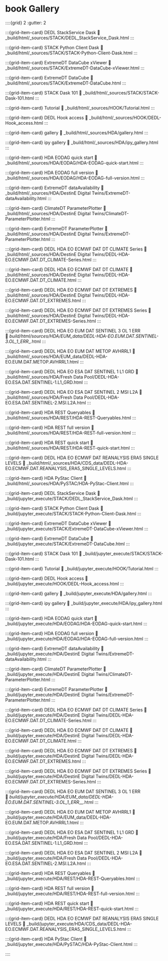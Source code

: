 
# book Gallery

::::{grid} 2
:gutter: 2

:::{grid-item-card} DEDL StackService Dask
:link: _build/html/_sources/STACK/DEDL_StackService_Dask.html
:::



:::{grid-item-card} STACK Python Client Dask
:link: _build/html/_sources/STACK/STACK-Python-Client-Dask.html
:::



:::{grid-item-card} ExtremeDT DataCube xViewer
:link: _build/html/_sources/STACK/ExtremeDT-DataCube-xViewer.html
:::



:::{grid-item-card} ExtremeDT DataCube
:link: _build/html/_sources/STACK/ExtremeDT-DataCube.html
:::



:::{grid-item-card} STACK Dask 101
:link: _build/html/_sources/STACK/STACK-Dask-101.html
:::



:::{grid-item-card} Tutorial
:link: _build/html/_sources/HOOK/Tutorial.html
:::



:::{grid-item-card} DEDL Hook access
:link: _build/html/_sources/HOOK/DEDL-Hook_access.html
:::



:::{grid-item-card} gallery
:link: _build/html/_sources/HDA/gallery.html
:::



:::{grid-item-card} ipy gallery
:link: _build/html/_sources/HDA/ipy_gallery.html
:::



:::{grid-item-card} HDA EODAG quick start
:link: _build/html/_sources/HDA/EODAG/HDA-EODAG-quick-start.html
:::



:::{grid-item-card} HDA EODAG full version
:link: _build/html/_sources/HDA/EODAG/HDA-EODAG-full-version.html
:::



:::{grid-item-card} ExtremeDT dataAvailability
:link: _build/html/_sources/HDA/DestinE Digital Twins/ExtremeDT-dataAvailability.html
:::



:::{grid-item-card} ClimateDT ParameterPlotter
:link: _build/html/_sources/HDA/DestinE Digital Twins/ClimateDT-ParameterPlotter.html
:::



:::{grid-item-card} ExtremeDT ParameterPlotter
:link: _build/html/_sources/HDA/DestinE Digital Twins/ExtremeDT-ParameterPlotter.html
:::



:::{grid-item-card} DEDL HDA EO ECMWF DAT DT CLIMATE Series
:link: _build/html/_sources/HDA/DestinE Digital Twins/DEDL-HDA-EO.ECMWF.DAT.DT_CLIMATE-Series.html
:::



:::{grid-item-card} DEDL HDA EO ECMWF DAT DT CLIMATE
:link: _build/html/_sources/HDA/DestinE Digital Twins/DEDL-HDA-EO.ECMWF.DAT.DT_CLIMATE.html
:::



:::{grid-item-card} DEDL HDA EO ECMWF DAT DT EXTREMES
:link: _build/html/_sources/HDA/DestinE Digital Twins/DEDL-HDA-EO.ECMWF.DAT.DT_EXTREMES.html
:::



:::{grid-item-card} DEDL HDA EO ECMWF DAT DT EXTREMES Series
:link: _build/html/_sources/HDA/DestinE Digital Twins/DEDL-HDA-EO.ECMWF.DAT.DT_EXTREMES-Series.html
:::



:::{grid-item-card} DEDL HDA EO EUM DAT SENTINEL 3 OL 1 ERR   
:link: _build/html/_sources/HDA/EUM_data/DEDL-HDA-EO.EUM.DAT.SENTINEL-3.OL_1_ERR___.html
:::



:::{grid-item-card} DEDL HDA EO EUM DAT METOP AVHRRL1
:link: _build/html/_sources/HDA/EUM_data/DEDL-HDA-EO.EUM.DAT.METOP.AVHRRL1.html
:::



:::{grid-item-card} DEDL HDA EO ESA DAT SENTINEL 1 L1 GRD
:link: _build/html/_sources/HDA/Fresh Data Pool/DEDL-HDA-EO.ESA.DAT.SENTINEL-1.L1_GRD.html
:::



:::{grid-item-card} DEDL HDA EO ESA DAT SENTINEL 2 MSI L2A
:link: _build/html/_sources/HDA/Fresh Data Pool/DEDL-HDA-EO.ESA.DAT.SENTINEL-2.MSI.L2A.html
:::



:::{grid-item-card} HDA REST Queryables
:link: _build/html/_sources/HDA/REST/HDA-REST-Queryables.html
:::



:::{grid-item-card} HDA REST full version
:link: _build/html/_sources/HDA/REST/HDA-REST-full-version.html
:::



:::{grid-item-card} HDA REST quick start
:link: _build/html/_sources/HDA/REST/HDA-REST-quick-start.html
:::



:::{grid-item-card} DEDL HDA EO ECMWF DAT REANALYSIS ERA5 SINGLE LEVELS
:link: _build/html/_sources/HDA/CDS_data/DEDL-HDA-EO.ECMWF.DAT.REANALYSIS_ERA5_SINGLE_LEVELS.html
:::



:::{grid-item-card} HDA PyStac Client
:link: _build/html/_sources/HDA/PySTAC/HDA-PyStac-Client.html
:::



:::{grid-item-card} DEDL StackService Dask
:link: _build/jupyter_execute/STACK/DEDL_StackService_Dask.html
:::



:::{grid-item-card} STACK Python Client Dask
:link: _build/jupyter_execute/STACK/STACK-Python-Client-Dask.html
:::



:::{grid-item-card} ExtremeDT DataCube xViewer
:link: _build/jupyter_execute/STACK/ExtremeDT-DataCube-xViewer.html
:::



:::{grid-item-card} ExtremeDT DataCube
:link: _build/jupyter_execute/STACK/ExtremeDT-DataCube.html
:::



:::{grid-item-card} STACK Dask 101
:link: _build/jupyter_execute/STACK/STACK-Dask-101.html
:::



:::{grid-item-card} Tutorial
:link: _build/jupyter_execute/HOOK/Tutorial.html
:::



:::{grid-item-card} DEDL Hook access
:link: _build/jupyter_execute/HOOK/DEDL-Hook_access.html
:::



:::{grid-item-card} gallery
:link: _build/jupyter_execute/HDA/gallery.html
:::



:::{grid-item-card} ipy gallery
:link: _build/jupyter_execute/HDA/ipy_gallery.html
:::



:::{grid-item-card} HDA EODAG quick start
:link: _build/jupyter_execute/HDA/EODAG/HDA-EODAG-quick-start.html
:::



:::{grid-item-card} HDA EODAG full version
:link: _build/jupyter_execute/HDA/EODAG/HDA-EODAG-full-version.html
:::



:::{grid-item-card} ExtremeDT dataAvailability
:link: _build/jupyter_execute/HDA/DestinE Digital Twins/ExtremeDT-dataAvailability.html
:::



:::{grid-item-card} ClimateDT ParameterPlotter
:link: _build/jupyter_execute/HDA/DestinE Digital Twins/ClimateDT-ParameterPlotter.html
:::



:::{grid-item-card} ExtremeDT ParameterPlotter
:link: _build/jupyter_execute/HDA/DestinE Digital Twins/ExtremeDT-ParameterPlotter.html
:::



:::{grid-item-card} DEDL HDA EO ECMWF DAT DT CLIMATE Series
:link: _build/jupyter_execute/HDA/DestinE Digital Twins/DEDL-HDA-EO.ECMWF.DAT.DT_CLIMATE-Series.html
:::



:::{grid-item-card} DEDL HDA EO ECMWF DAT DT CLIMATE
:link: _build/jupyter_execute/HDA/DestinE Digital Twins/DEDL-HDA-EO.ECMWF.DAT.DT_CLIMATE.html
:::



:::{grid-item-card} DEDL HDA EO ECMWF DAT DT EXTREMES
:link: _build/jupyter_execute/HDA/DestinE Digital Twins/DEDL-HDA-EO.ECMWF.DAT.DT_EXTREMES.html
:::



:::{grid-item-card} DEDL HDA EO ECMWF DAT DT EXTREMES Series
:link: _build/jupyter_execute/HDA/DestinE Digital Twins/DEDL-HDA-EO.ECMWF.DAT.DT_EXTREMES-Series.html
:::



:::{grid-item-card} DEDL HDA EO EUM DAT SENTINEL 3 OL 1 ERR   
:link: _build/jupyter_execute/HDA/EUM_data/DEDL-HDA-EO.EUM.DAT.SENTINEL-3.OL_1_ERR___.html
:::



:::{grid-item-card} DEDL HDA EO EUM DAT METOP AVHRRL1
:link: _build/jupyter_execute/HDA/EUM_data/DEDL-HDA-EO.EUM.DAT.METOP.AVHRRL1.html
:::



:::{grid-item-card} DEDL HDA EO ESA DAT SENTINEL 1 L1 GRD
:link: _build/jupyter_execute/HDA/Fresh Data Pool/DEDL-HDA-EO.ESA.DAT.SENTINEL-1.L1_GRD.html
:::



:::{grid-item-card} DEDL HDA EO ESA DAT SENTINEL 2 MSI L2A
:link: _build/jupyter_execute/HDA/Fresh Data Pool/DEDL-HDA-EO.ESA.DAT.SENTINEL-2.MSI.L2A.html
:::



:::{grid-item-card} HDA REST Queryables
:link: _build/jupyter_execute/HDA/REST/HDA-REST-Queryables.html
:::



:::{grid-item-card} HDA REST full version
:link: _build/jupyter_execute/HDA/REST/HDA-REST-full-version.html
:::



:::{grid-item-card} HDA REST quick start
:link: _build/jupyter_execute/HDA/REST/HDA-REST-quick-start.html
:::



:::{grid-item-card} DEDL HDA EO ECMWF DAT REANALYSIS ERA5 SINGLE LEVELS
:link: _build/jupyter_execute/HDA/CDS_data/DEDL-HDA-EO.ECMWF.DAT.REANALYSIS_ERA5_SINGLE_LEVELS.html
:::



:::{grid-item-card} HDA PyStac Client
:link: _build/jupyter_execute/HDA/PySTAC/HDA-PyStac-Client.html
:::


::::
